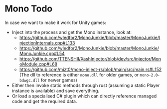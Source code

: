 # Mono Todo

In case we want to make it work for Unity games:

- Inject into the process and get the Mono instance, look at:
    - https://github.com/wledfor2/MonoJunkie/blob/master/MonoJunkie/InjectionInternals.cpp#L133
    - https://github.com/wledfor2/MonoJunkie/blob/master/MonoJunkie/MonoJunkie.cpp#L54
    - https://github.com/TTENSHII/XashInjector/blob/dev/src/injector/MonoModule.cpp#L68
    - https://github.com/mizt0/mono-inject-rs/blob/main/src/main.rs#L152 (The dll to reference is either `mono.dll` for
      older games, or `mono-2.0-bdwgc.dll` for newer games)
- Either then invoke static methods through rust (assuming a static Player instance is available) and save everything.
- Or load a specialised C# plugin which can directly reference managed code and get the required data.